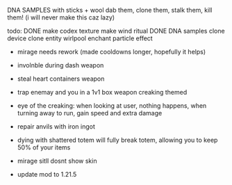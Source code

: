 



DNA SAMPLES with sticks + wool dab them, clone them, stalk them, kill them! (i will never make this caz lazy)



todo:
DONE make codex texture
make wind ritual
DONE DNA samples
clone device
clone entity
wirlpool enchant particle effect

 
- mirage needs rework (made cooldowns  longer, hopefully it helps)
- involnble during dash  weapon
- steal heart containers weapon
- trap enemay and you in a 1v1 box weapon creaking themed
- eye of the creaking: when looking at user, nothing happens, when turning away to run, gain speed and extra damage

- repair anvils with iron ingot

- dying with shattered totem will fully break totem, allowing you to keep 50% of your items

- mirage sitll dosnt show skin
- update  mod to 1.21.5